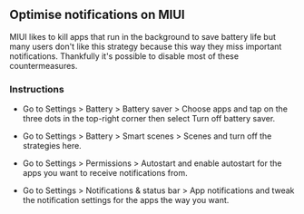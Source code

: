 ## Optimise notifications on MIUI

MIUI likes to kill apps that run in the background to save battery life but many users don't like this strategy because this way they miss important notifications. Thankfully it's possible to disable most of these countermeasures.

### Instructions

* Go to Settings > Battery > Battery saver > Choose apps and tap on the three dots in the top-right corner then select Turn off battery saver.

* Go to Settings > Battery > Smart scenes > Scenes and turn off the strategies here.
  
* Go to Settings > Permissions > Autostart and enable autostart for the apps you want to receive notifications from.  
  
* Go to Settings > Notifications & status bar > App notifications and tweak the notification settings for the apps the way you want.